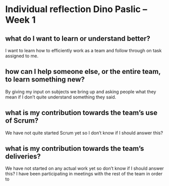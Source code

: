 
# Individual reflection Dino Paslic – Week 1

## what do I want to learn or understand better?
I want to learn how to efficiently work as a team and follow through on task assigned to me. 

## how can I help someone else, or the entire team, to learn something new?
By giving my input on subjects we bring up and asking people what they mean if I don’t quite understand something they said.

## what is my contribution towards the team’s use of Scrum?
We have not quite started Scrum yet so I don’t know if I should answer this?

## what is my contribution towards the team’s deliveries?
We have not started on any actual work yet so don’t know if I should answer this?
I have been participating in meetings with the rest of the team in order to 

